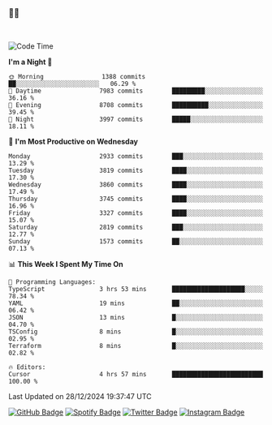 ### 🤙🍺

<!-- <a href="https://github-readme-stats.vercel.app/api?username=hzak2xx&count_private=true&show_icons=true&theme=dracula">
  <img align="center" src="https://github-readme-stats.vercel.app/api?username=hzak2xx&count_private=true&show_icons=true&theme=dracula" />
</a>
</br> -->
</br>

<!--START_SECTION:waka-->
![Code Time](http://img.shields.io/badge/Code%20Time-3%2C674%20hrs%2040%20mins-blue)

**I'm a Night 🦉** 

```text
🌞 Morning                1388 commits        ██░░░░░░░░░░░░░░░░░░░░░░░   06.29 % 
🌆 Daytime                7983 commits        █████████░░░░░░░░░░░░░░░░   36.16 % 
🌃 Evening                8708 commits        ██████████░░░░░░░░░░░░░░░   39.45 % 
🌙 Night                  3997 commits        █████░░░░░░░░░░░░░░░░░░░░   18.11 % 
```
📅 **I'm Most Productive on Wednesday** 

```text
Monday                   2933 commits        ███░░░░░░░░░░░░░░░░░░░░░░   13.29 % 
Tuesday                  3819 commits        ████░░░░░░░░░░░░░░░░░░░░░   17.30 % 
Wednesday                3860 commits        ████░░░░░░░░░░░░░░░░░░░░░   17.49 % 
Thursday                 3745 commits        ████░░░░░░░░░░░░░░░░░░░░░   16.96 % 
Friday                   3327 commits        ████░░░░░░░░░░░░░░░░░░░░░   15.07 % 
Saturday                 2819 commits        ███░░░░░░░░░░░░░░░░░░░░░░   12.77 % 
Sunday                   1573 commits        ██░░░░░░░░░░░░░░░░░░░░░░░   07.13 % 
```


📊 **This Week I Spent My Time On** 

```text
💬 Programming Languages: 
TypeScript               3 hrs 53 mins       ████████████████████░░░░░   78.34 % 
YAML                     19 mins             ██░░░░░░░░░░░░░░░░░░░░░░░   06.42 % 
JSON                     13 mins             █░░░░░░░░░░░░░░░░░░░░░░░░   04.70 % 
TSConfig                 8 mins              █░░░░░░░░░░░░░░░░░░░░░░░░   02.95 % 
Terraform                8 mins              █░░░░░░░░░░░░░░░░░░░░░░░░   02.82 % 

🔥 Editors: 
Cursor                   4 hrs 57 mins       █████████████████████████   100.00 % 
```


 Last Updated on 28/12/2024 19:37:47 UTC
<!--END_SECTION:waka-->

[![GitHub Badge](https://img.shields.io/badge/GitHub-100000?style=for-the-badge&logo=github&logoColor=white)](https://github.com/hzak2xx)
[![Spotify Badge](https://img.shields.io/badge/Spotify-1ED760?&style=for-the-badge&logo=spotify&logoColor=white)](https://open.spotify.com/user/uf90s6sbbh75a1mt44clkhkvf)
[![Twitter Badge](https://img.shields.io/badge/Twitter-1DA1F2?style=for-the-badge&logo=twitter&logoColor=white)](https://twitter.com/hzak2xx)
[![Instagram Badge](https://img.shields.io/badge/Instagram-E4405F?style=for-the-badge&logo=instagram&logoColor=white)](https://www.instagram.com/hzak2xx/)
